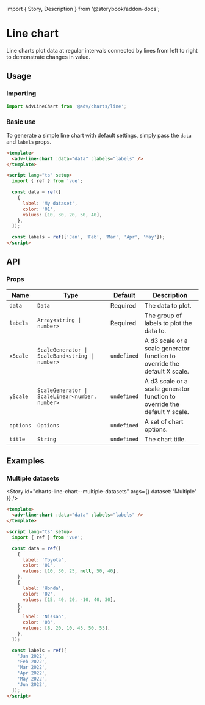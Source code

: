 import { Story, Description } from '@storybook/addon-docs';

# Line chart

Line charts plot data at regular intervals connected by lines from left to right to demonstrate changes in value.

<Story id="charts-line-chart--basic" />

## Usage

### Importing

```ts
import AdvLineChart from '@adv/charts/line';
```

### Basic use

To generate a simple line chart with default settings, simply pass the `data` and `labels` props.

```html
<template>
  <adv-line-chart :data="data" :labels="labels" />
</template>

<script lang="ts" setup>
  import { ref } from 'vue';

  const data = ref([
    {
      label: 'My dataset',
      color: '01',
      values: [10, 30, 20, 50, 40],
    },
  ]);

  const labels = ref(['Jan', 'Feb', 'Mar', 'Apr', 'May']);
</script>
```

## API

### Props

| Name      | Type                                            | Default     | Description                                                               |
| --------- | ----------------------------------------------- | ----------- | ------------------------------------------------------------------------- |
| `data`    | `Data`                                          | Required    | The data to plot.                                                         |
| `labels`  | `Array<string \| number>`                       | Required    | The group of labels to plot the data to.                                  |
| `xScale`  | `ScaleGenerator \| ScaleBand<string \| number>` | `undefined` | A d3 scale or a scale generator function to override the default X scale. |
| `yScale`  | `ScaleGenerator \| ScaleLinear<number, number>` | `undefined` | A d3 scale or a scale generator function to override the default Y scale. |
| `options` | `Options`                                       | `undefined` | A set of chart options.                                                   |
| `title`   | `String`                                        | `undefined` | The chart title.                                                          |

## Examples

### Multiple datasets

<Story
  id="charts-line-chart--multiple-datasets"
  args={{ dataset: 'Multiple' }}
/>

```html
<template>
  <adv-line-chart :data="data" :labels="labels" />
</template>

<script lang="ts" setup>
  import { ref } from 'vue';

  const data = ref([
    {
      label: 'Toyota',
      color: '01',
      values: [10, 30, 25, null, 50, 40],
    },
    {
      label: 'Honda',
      color: '02',
      values: [15, 40, 20, -10, 40, 30],
    },
    {
      label: 'Nissan',
      color: '03',
      values: [8, 20, 10, 45, 50, 55],
    },
  ]);

  const labels = ref([
    'Jan 2022',
    'Feb 2022',
    'Mar 2022',
    'Apr 2022',
    'May 2022',
    'Jun 2022',
  ]);
</script>
```
